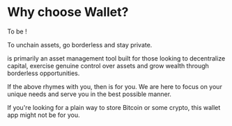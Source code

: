 # Why choose Wallet?

To be !

To unchain assets, go borderless and stay private.

is primarily an asset management tool built for those looking to decentralize capital, exercise genuine control over assets and grow wealth through borderless opportunities.

If the above rhymes with you, then is for you. We are here to focus on your unique needs and serve you in the best possible manner.

If you're looking for a plain way to store Bitcoin or some crypto, this wallet app might not be for you.
